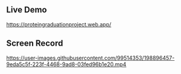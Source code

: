 ## Live Demo
https://proteingraduationproject.web.app/
## Screen Record
https://user-images.githubusercontent.com/99514353/198896457-9eda5c5f-223f-4468-9ad8-03fed96b1e20.mp4
